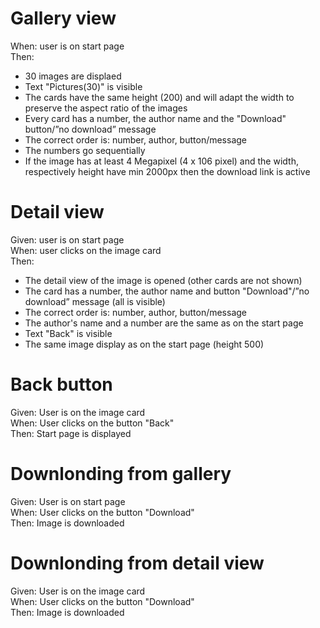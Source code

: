 # Gallery view
When: user is on start page  
Then: 
- 30 images are displaed
- Text "Pictures(30)" is visible
- The cards have the same height (200) and will adapt the width to preserve the aspect ratio of the images
- Every card has a number, the author name and the  "Download" button/”no download” message
- The correct order is: number, author, button/message
- The numbers go sequentially  
- If the image has at least 4 Megapixel (4 x 106 pixel) and the width, respectively height have min 2000px then the download link is active
# Detail view
Given: user is on start page  
When: user clicks on the image card  
Then:
-  The detail view of the image is opened (other cards are not shown)
- The card has a number, the author name and button "Download"/”no download” message (all is visible)
- The correct order is: number, author, button/message
- The author's name and a number are the same as on the start page
- Text "Back" is visible
- The same image display as on the start page (height 500)
# Back button
Given: User is on the image card  
When: User clicks on the button "Back"   
Then: Start page is displayed

# Downlonding from gallery
Given: User is on start page   
When: User clicks on the button "Download"     
Then: Image is downloaded
# Downlonding from detail view
Given: User is on the  image card   
When: User clicks on the button "Download"   
Then: Image is downloaded
